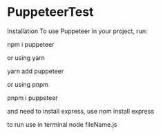 # PuppeteerTest

 Installation
To use Puppeteer in your project, run:

npm i puppeteer

or using yarn

yarn add puppeteer

or using pnpm

pnpm i puppeteer

and need to install express, use nom install express

to run use in terminal node fileName.js